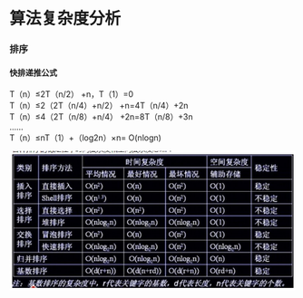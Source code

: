 # 算法复杂度分析

### 排序

#### 快排递推公式

T（n）≤2T（n/2） +n，T（1）=0  
T（n）≤2（2T（n/4）+n/2） +n=4T（n/4）+2n  
T（n）≤4（2T（n/8）+n/4） +2n=8T（n/8）+3n  
……  
T（n）≤nT（1）+（log2n）×n= O\(nlogn\)

![](../.gitbook/assets/image%20%2810%29.png)

